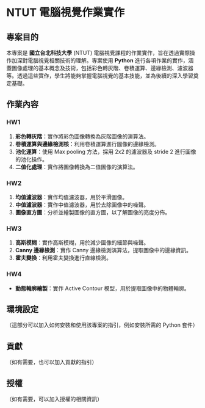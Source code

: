 # NTUT 電腦視覺作業實作

## 專案目的

本專案是 **國立台北科技大學** (NTUT) 電腦視覺課程的作業實作，旨在透過實際操作加深對電腦視覺相關技術的理解。專案使用 **Python** 進行各項作業的實作，涵蓋圖像處理的基本概念及技術，包括彩色轉灰階、卷積運算、邊緣檢測、濾波器等。透過這些實作，學生將能夠掌握電腦視覺的基本技能，並為後續的深入學習奠定基礎。

## 作業內容

### HW1
1. **彩色轉灰階**：實作將彩色圖像轉換為灰階圖像的演算法。
2. **卷積運算與邊緣檢測核**：利用卷積運算進行圖像的邊緣檢測。
3. **池化運算**：使用 Max pooling 方法，採用 2x2 的濾波器及 stride 2 進行圖像的池化操作。
4. **二值化處理**：實作將圖像轉換為二值圖像的演算法。

### HW2
1. **均值濾波器**：實作均值濾波器，用於平滑圖像。
2. **中值濾波器**：實作中值濾波器，用於去除圖像中的噪聲。
3. **圖像直方圖**：分析並繪製圖像的直方圖，以了解圖像的亮度分佈。

### HW3
1. **高斯模糊**：實作高斯模糊，用於減少圖像的細節與噪聲。
2. **Canny 邊緣檢測**：實作 Canny 邊緣檢測演算法，提取圖像中的邊緣資訊。
3. **霍夫變換**：利用霍夫變換進行直線檢測。

### HW4
- **動態輪廓繪製**：實作 Active Contour 模型，用於提取圖像中的物體輪廓。

## 環境設定

（這部分可以加入如何安裝和使用該專案的指引，例如安裝所需的 Python 套件）

## 貢獻

（如有需要，也可以加入貢獻的指引）

## 授權

（如有需要，可以加入授權的相關資訊）
